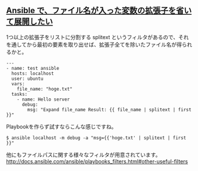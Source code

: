 ## [Ansible で、ファイル名が入った変数の拡張子を省いて展開したい](https://ja.stackoverflow.com/questions/31490/ansible-%E3%81%A7-%E3%83%95%E3%82%A1%E3%82%A4%E3%83%AB%E5%90%8D%E3%81%8C%E5%85%A5%E3%81%A3%E3%81%9F%E5%A4%89%E6%95%B0%E3%81%AE%E6%8B%A1%E5%BC%B5%E5%AD%90%E3%82%92%E7%9C%81%E3%81%84%E3%81%A6%E5%B1%95%E9%96%8B%E3%81%97%E3%81%9F%E3%81%84)

1つ以上の拡張子をリストに分割する splitext というフィルタがあるので、それを通してから最初の要素を取り出せば、拡張子全てを除いたファイル名が得られるかと。<br>

```
---
- name: test ansible
  hosts: localhost
  user: ubuntu
  vars:
    file_name: "hoge.txt"
  tasks:
    - name: Hello server
      debug:
        msg: "Expand file_name Result: {{ file_name | splitext | first }}"
```

Playbookを作らず試すならこんな感じですね。<br>
```
$ ansible localhost -m debug -a "msg={{'hoge.txt' | splitext | first }}"
```

他にもファイルパスに関する様々なフィルタが用意されています。<br>
http://docs.ansible.com/ansible/playbooks_filters.html#other-useful-filters
